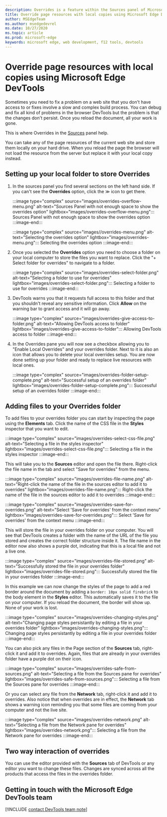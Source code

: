 ```yaml
---
description: Overrides is a feature within the Sources panel of Microsoft Edge DevTools that allows you to copy page resources to your hard drive. When you reload the page, DevTools will not load the resource but replace it with your local copy instead. 
title: Override page resources with local copies using Microsoft Edge DevTools
author: MSEdgeTeam
ms.author: msedgedevrel
ms.date: 10/27/2020 
ms.topic: article
ms.prod: microsoft-edge
keywords: microsoft edge, web development, f12 tools, devtools
---
```


# Override page resources with local copies using Microsoft Edge DevTools  

Sometimes you need to fix a problem on a web site that you don't have access to or fixes involve a slow and complex build process. You can debug and fix all kind of problems in the browser DevTools but the problem is that the changes don't persist. Once you reload the document, all your work is gone. 

This is where Overrides in the [Sources][DevToolsSourcesPanel] panel help.  

You can take any of the page resources of the current web site and store them locally on your hard drive. When you reload the page the browser will not load the resource from the server but replace it with your local copy instead.

## Setting up your local folder to store Overrides

1.  In the sources panel you find several sections on the left hand side. If you can't see the **Overrides** option, click the ≫ icon to get there.

    :::image type="complex" source="images/overrides-overflow-menu.png" alt-text="Sources Panel with not enough space to show the overrides option" lightbox="images/overrides-overflow-menu.png":::
      Sources Panel with not enough space to show the overrides option 
    :::image-end:::  

    :::image type="complex" source="images//overrides-menu.png" alt-text="Selecting the overrides option" lightbox="images/overrides-menu.png":::
      Selecting the overrides option
    :::image-end:::  

1.  Once you selected the **Overrides** option you need to choose a folder on your local computer to store the files you want to replace. Click the "+ Select folder for overrides" to navigate to a folder. 

    :::image type="complex" source="images/overrides-select-folder.png" alt-text="Selecting a folder to use for overrides" lightbox="images/overrides-select-folder.png":::
      Selecting a folder to use for overrides 
    :::image-end:::  

1.  DevTools warns you that it requests full access to this folder and that you shouldn't reveal any sensitive information. Click **Allow** on the warning bar to grant access and it will go away. 

    :::image type="complex" source="images/overrides-give-access-to-folder.png" alt-text="Allowing DevTools access to folder" lightbox="images/overrides-give-access-to-folder":::
      Allowing DevTools access to folder 
    :::image-end:::  

1.  In the Overrides pane you will now see a checkbox allowing you to "Enable Local Overrides" and your overrides folder. Next to it is also an icon that allows you to delete your local overrides setup. You are now done setting up your folder and ready to replace live resources with local ones.

    :::image type="complex" source="images/overrides-folder-setup-complete.png" alt-text="Successful setup of an overrides folder" lightbox="images/overrides-folder-setup-complete.png":::
      Successful setup of an overrides folder 
    :::image-end:::  

## Adding files to your Overrides folder
  
To add files to your overrides folder you can start by inspecting the page using the **Elements** tab. Click the name of the CSS file in the **Styles** inspector that you want to edit. 

:::image type="complex" source="images/overrides-select-css-file.png" alt-text="Selecting a file in the styles inspector" lightbox="images/overrides-select-css-file.png":::
  Selecting a file in the styles inspector 
:::image-end:::  

This will take you to the **Sources** editor and open the file there. Right-click the file name in the tab and select "Save for overrides" from the menu. 

:::image type="complex" source="images/overrides-file-name.png" alt-text="Right-click the name of the file in the sources editor to add it to overrides" lightbox="images/overrides-file-name.png":::
  Right-click the name of the file in the sources editor to add it to overrides 
:::image-end:::  

:::image type="complex" source="images/overrides-save-for-overrides.png" alt-text="Select 'Save for overrides' from the context menu" lightbox="images/overrides-save-for-overrides.png":::
  Select 'Save for overrides' from the context menu 
:::image-end:::  

This will store the file in your overrides folder on your computer. You will see that DevTools creates a folder with the name of the URL of the file you stored and creates the correct folder structure inside it. The file name in the editor now also shows a purple dot, indicating that this is a local file and not a live one.

:::image type="complex" source="images/overrides-file-stored.png" alt-text="Successfully stored the file in your overrides folder" lightbox="images/overrides-file-stored.png":::
  Successfully stored the file in your overrides folder 
:::image-end:::  

In this example we can now change the styles of the page to add a red border around the document by adding a `border: 10px solid firebrick` to the body element in the **Styles** editor. This automatically saves it to the file on your computer. If you reload the document, the border will show up. None of your work is lost.

:::image type="complex" source="images/overrides-changing-styles.png" alt-text="Changing page styles persistantly by editing a file in your overrides folder" lightbox="images/overrides-changing-styles.png":::
  Changing page styles persistantly by editing a file in your overrides folder 
:::image-end:::  

You can also pick any files in the Page section of the **Sources** tab, right-click it and add it to overrides. Again, files that are already in your overrides folder have a purple dot on their icon.

:::image type="complex" source="images/overrides-safe-from-sources.png" alt-text="Selecting a file from the Sources pane for overrides" lightbox="images/overrides-safe-from-sources.png":::
  Selecting a file from the Sources pane for overrides 
:::image-end:::  

Or you can select any file from the **Network** tab, right-click it and add it to overrides. Also notice that when overrides are in effect, the **Network** tab shows a warning icon reminding you that some files are coming from your computer and not the live site.

:::image type="complex" source="images/overrides-network.png" alt-text="Selecting a file from the Network pane for overrides" lightbox="images/overrides-network.png":::
  Selecting a file from the Network pane for overrides 
:::image-end:::  

## Two way interaction of overrides

You can use the editor provided with the **Sources** tab of DevTools or any editor you want to change these files. Changes are synced across all the products that access the files in the overrides folder.
  
## Getting in touch with the Microsoft Edge DevTools team  

[!INCLUDE [contact DevTools team note](../includes/contact-devtools-team-note.md)]  

<!-- links -->  

[DevtoolsConsoleIndex]: ../console/index.md "Console overview | Microsoft Docs"  
[DevToolsSourcesPanel]: ../sources.md "Sources panel overview | Microsoft Docs"  

